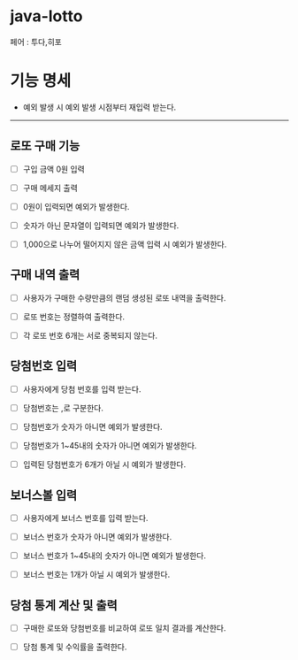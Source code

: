 # java-lotto
페어 : 투다,히포

# 기능 명세

- 예외 발생 시 예외 발생 시점부터 재입력 받는다.

---

## 로또 구매 기능
- [ ] 구입 금액 0원 입력
- [ ] 구매 메세지 출력


- [ ] 0원이 입력되면 예외가 발생한다.
- [ ] 숫자가 아닌 문자열이 입력되면 예외가 발생한다.
- [ ] 1,000으로 나누어 떨어지지 않은 금액 입력 시 예외가 발생한다.


## 구매 내역 출력

- [ ] 사용자가 구매한 수량만큼의 랜덤 생성된 로또 내역을 출력한다.
- [ ] 로또 번호는 정렬하여 출력한다.
- [ ] 각 로또 번호 6개는 서로 중복되지 않는다.


## 당첨번호 입력

- [ ] 사용자에게 당첨 번호를 입력 받는다.
- [ ] 당첨번호는 ,로 구분한다.


- [ ] 당첨번호가 숫자가 아니면 예외가 발생한다.
- [ ] 당첨번호가 1~45내의 숫자가 아니면 예외가 발생한다.
- [ ] 입력된 당첨번호가 6개가 아닐 시 예외가 발생한다.


## 보너스볼 입력

- [ ] 사용자에게 보너스 번호를 입력 받는다.


- [ ] 보너스 번호가 숫자가 아니면 예외가 발생한다.
- [ ] 보너스 번호가 1~45내의 숫자가 아니면 예외가 발생한다.
- [ ] 보너스 번호는 1개가 아닐 시 예외가 발생한다.


## 당첨 통계 계산 및 출력
- [ ] 구매한 로또와 당첨번호를 비교하여 로또 일치 결과를 계산한다.
- [ ] 당첨 통계 및 수익률을 출력한다. 

